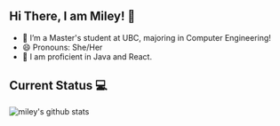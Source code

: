 ## Hi There, I am Miley! 👋
* 🌱 I’m a Master's student at UBC, majoring in Computer Engineering! 
* 😄 Pronouns: She/Her
* 💼 I am proficient in Java and React.

## Current Status 💻
![miley's github stats](https://github-readme-stats.vercel.app/api?username=mileyzjq&show_icons=true) 
